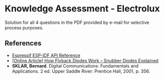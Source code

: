 # Knowledge Assessment - Electrolux

Solution for all 4 questions in the PDF provided by e-mail for selective process purposes.

## References

- [Espressif ESP-IDF API Reference](https://docs.espressif.com/projects/esp-idf/en/stable/esp32/api-reference/index.html)
- [\[Online Article\] How Flyback Diodes Work – Snubber Diodes Explained](https://www.arrow.com/en/research-and-events/articles/flyback-protection-diodes)
- **SKLAR, Bernard**. Digital Communications: Fundamentals and Applications. 2 ed. Upper Saddle River: Prentice Hall, 2001, p. 356.

